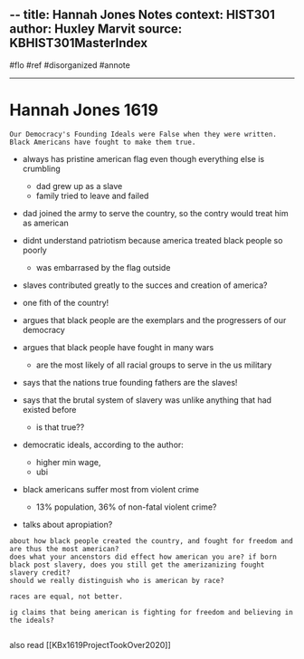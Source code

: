 --
title: Hannah Jones Notes
context: HIST301
author:  Huxley Marvit
source:  KBHIST301MasterIndex
---

#flo #ref #disorganized #annote

---


# Hannah Jones 1619
```ad-abstract
Our Democracy's Founding Ideals were False when they were written. Black Americans have fought to make them true.
```


- always has pristine american flag even though everything else is crumbling
	- dad grew up as a slave
	- family tried to leave and failed

- dad joined the army to serve the country, so the contry would treat him as american
- didnt understand patriotism because america treated black people so poorly
	- was embarrased by the flag outside

- slaves contributed greatly to the succes and creation of america?
- one fith of the country!

- argues that black people are the exemplars and the progressers of our democracy
- argues that black people have fought in many wars
	- are the most likely of all racial groups to serve in the us military
- says that the nations true founding fathers are the slaves!

- says that the brutal system of slavery was unlike anything that had existed before
	- is that true??
- democratic ideals, according to the author:
	- higher min wage,
	- ubi
- black americans suffer most from violent crime
	- 13% population, 36% of non-fatal violent crime?
- talks about apropiation?

```ad-reflection
about how black people created the country, and fought for freedom and are thus the most american? 
does what your ancenstors did effect how american you are? if born black post slavery, does you still get the amerizanizing fought slavery credit? 
should we really distinguish who is american by race?

races are equal, not better.

ig claims that being american is fighting for freedom and believing in the ideals?


```



also read [[KBx1619ProjectTookOver2020]]
























